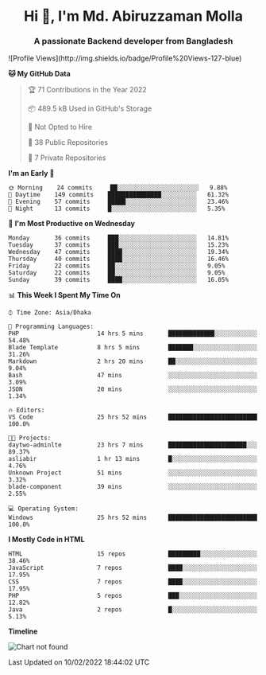 <h1 align="center">Hi 👋, I'm Md. Abiruzzaman Molla</h1>
<h3 align="center">A passionate Backend developer from Bangladesh</h3>
<!--START_SECTION:waka-->
![Profile Views](http://img.shields.io/badge/Profile%20Views-127-blue)

**🐱 My GitHub Data** 

> 🏆 71 Contributions in the Year 2022
 > 
> 📦 489.5 kB Used in GitHub's Storage 
 > 
> 🚫 Not Opted to Hire
 > 
> 📜 38 Public Repositories 
 > 
> 🔑 7 Private Repositories  
 > 
**I'm an Early 🐤** 

```text
🌞 Morning    24 commits     ██░░░░░░░░░░░░░░░░░░░░░░░   9.88% 
🌆 Daytime    149 commits    ███████████████░░░░░░░░░░   61.32% 
🌃 Evening    57 commits     █████░░░░░░░░░░░░░░░░░░░░   23.46% 
🌙 Night      13 commits     █░░░░░░░░░░░░░░░░░░░░░░░░   5.35%

```
📅 **I'm Most Productive on Wednesday** 

```text
Monday       36 commits     ███░░░░░░░░░░░░░░░░░░░░░░   14.81% 
Tuesday      37 commits     ███░░░░░░░░░░░░░░░░░░░░░░   15.23% 
Wednesday    47 commits     ████░░░░░░░░░░░░░░░░░░░░░   19.34% 
Thursday     40 commits     ████░░░░░░░░░░░░░░░░░░░░░   16.46% 
Friday       22 commits     ██░░░░░░░░░░░░░░░░░░░░░░░   9.05% 
Saturday     22 commits     ██░░░░░░░░░░░░░░░░░░░░░░░   9.05% 
Sunday       39 commits     ████░░░░░░░░░░░░░░░░░░░░░   16.05%

```


📊 **This Week I Spent My Time On** 

```text
⌚︎ Time Zone: Asia/Dhaka

💬 Programming Languages: 
PHP                      14 hrs 5 mins       █████████████░░░░░░░░░░░░   54.48% 
Blade Template           8 hrs 5 mins        ███████░░░░░░░░░░░░░░░░░░   31.26% 
Markdown                 2 hrs 20 mins       ██░░░░░░░░░░░░░░░░░░░░░░░   9.04% 
Bash                     47 mins             ░░░░░░░░░░░░░░░░░░░░░░░░░   3.09% 
JSON                     20 mins             ░░░░░░░░░░░░░░░░░░░░░░░░░   1.34%

🔥 Editors: 
VS Code                  25 hrs 52 mins      █████████████████████████   100.0%

🐱‍💻 Projects: 
daytwo-adminlte          23 hrs 7 mins       ██████████████████████░░░   89.37% 
asliabir                 1 hr 13 mins        █░░░░░░░░░░░░░░░░░░░░░░░░   4.76% 
Unknown Project          51 mins             ░░░░░░░░░░░░░░░░░░░░░░░░░   3.32% 
blade-component          39 mins             ░░░░░░░░░░░░░░░░░░░░░░░░░   2.55%

💻 Operating System: 
Windows                  25 hrs 52 mins      █████████████████████████   100.0%

```

**I Mostly Code in HTML** 

```text
HTML                     15 repos            █████████░░░░░░░░░░░░░░░░   38.46% 
JavaScript               7 repos             ████░░░░░░░░░░░░░░░░░░░░░   17.95% 
CSS                      7 repos             ████░░░░░░░░░░░░░░░░░░░░░   17.95% 
PHP                      5 repos             ███░░░░░░░░░░░░░░░░░░░░░░   12.82% 
Java                     2 repos             █░░░░░░░░░░░░░░░░░░░░░░░░   5.13%

```


**Timeline**

![Chart not found](https://raw.githubusercontent.com/asliabir/asliabir/master/charts/bar_graph.png) 


 Last Updated on 10/02/2022 18:44:02 UTC
<!--END_SECTION:waka-->
